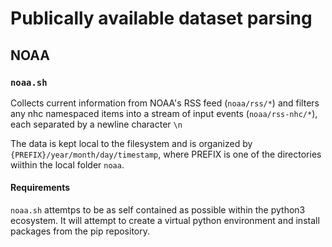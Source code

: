 # Publically available dataset parsing

## NOAA 

### `noaa.sh` 

Collects current information from NOAA's RSS feed (`noaa/rss/*`) and filters any nhc namespaced items into a stream of input events (`noaa/rss-nhc/*`), each separated by a newline character `\n`

The data is kept local to the filesystem and is organized by `{PREFIX}/year/month/day/timestamp`, where PREFIX is one of the directories wiithin the local folder `noaa`.

#### Requirements

`noaa.sh` attemtps to be as self contained as possible within the python3 ecosystem. It will attempt to create a virtual python environment and install packages from the pip repository. 



